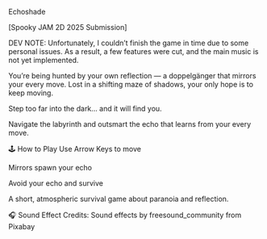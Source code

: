 Echoshade

[Spooky JAM 2D 2025 Submission]

DEV NOTE: Unfortunately, I couldn’t finish the game in time due to some personal issues. As a result, a few features were cut, and the main music is not yet implemented.

You’re being hunted by your own reflection — a doppelgänger that mirrors your every move. Lost in a shifting maze of shadows, your only hope is to keep moving.

Step too far into the dark… and it will find you.

Navigate the labyrinth and outsmart the echo that learns from your every move.

🕹️ How to Play
Use Arrow Keys to move

Mirrors spawn your echo

Avoid your echo and survive

A short, atmospheric survival game about paranoia and reflection.

🎧 Sound Effect Credits: Sound effects by freesound_community from Pixabay
